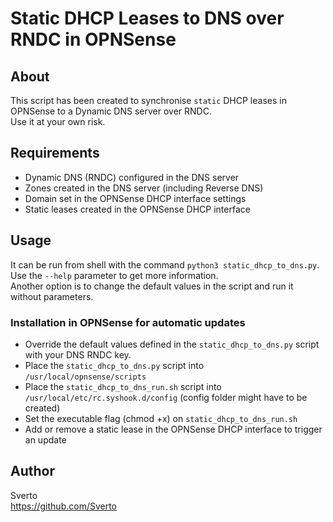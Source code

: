 # Static DHCP Leases to DNS over RNDC in OPNSense

## About
This script has been created to synchronise `static` DHCP leases in OPNSense to a Dynamic DNS server over RNDC.  
Use it at your own risk.

## Requirements
- Dynamic DNS (RNDC) configured in the DNS server
- Zones created in the DNS server (including Reverse DNS)
- Domain set in the OPNSense DHCP interface settings
- Static leases created in the OPNSense DHCP interface

## Usage
It can be run from shell with the command `python3 static_dhcp_to_dns.py`. Use the `--help` parameter to get more information.  
Another option is to change the default values in the script and run it without parameters.

### Installation in OPNSense for automatic updates
- Override the default values defined in the `static_dhcp_to_dns.py` script with your DNS RNDC key.
- Place the `static_dhcp_to_dns.py` script into `/usr/local/opnsense/scripts`
- Place the `static_dhcp_to_dns_run.sh` script into `/usr/local/etc/rc.syshook.d/config` (config folder might have to be created)
- Set the executable flag (chmod +x) on `static_dhcp_to_dns_run.sh`
- Add or remove a static lease in the OPNSense DHCP interface to trigger an update

## Author
Sverto  
https://github.com/Sverto



